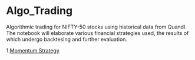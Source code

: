# Algo_Trading

Algorithmic trading for NIFTY-50 stocks using historical data from Quandl. 
The notebook will elaborate various financial strategies used, the results of which undergo backtesing and further evaluation.

1.[Momentum Strategy](https://github.com/siddhantmaharana/Algo_Trading/blob/master/Momentum_strategy.ipynb)
